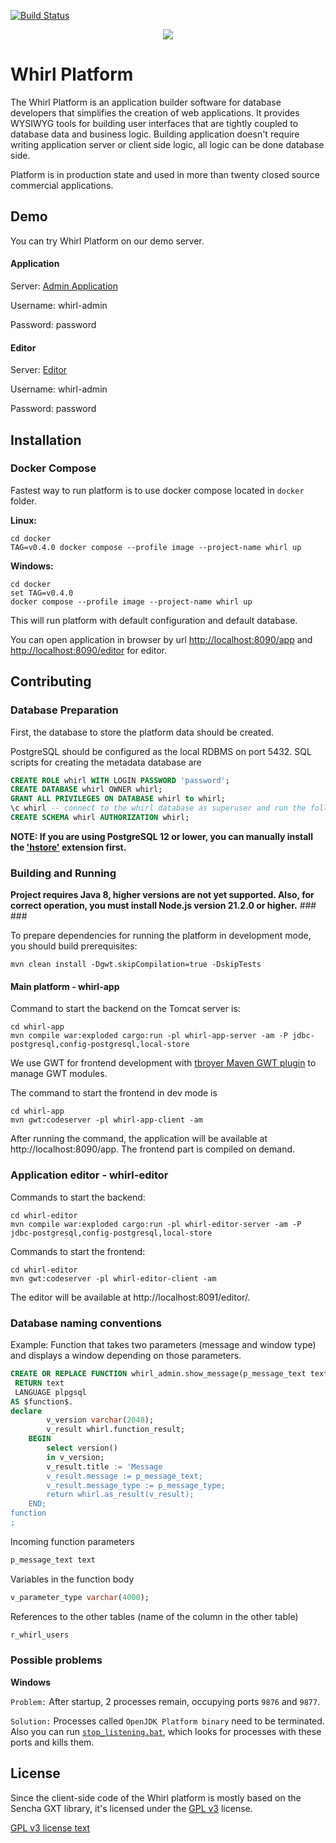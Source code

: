 [![Build Status](https://scrutinizer-ci.com/g/whirlplatform/whirl/badges/build.png?b=master)](https://scrutinizer-ci.com/g/whirlplatform/whirl/build-status/master)

<p style="text-align:center;">
  <img src="logo.png" /><br>
</p>

# Whirl Platform

The Whirl Platform is an application builder software for database developers that simplifies the creation of web applications.
It provides WYSIWYG tools for building user interfaces that are tightly coupled to database data and business logic. Building
application doesn't require writing application server or client side logic, all logic can be done database side.

Platform is in production state and used in more than twenty closed source commercial applications.

## Demo

You can try Whirl Platform on our demo server.

#### Application

Server: [Admin Application](http://demo.whirl-platform.ru/app?application=whirl-admin)

Username: whirl-admin

Password: password

#### Editor

Server: [Editor](http://demo.whirl-platform.ru/editor/)

Username: whirl-admin

Password: password


## Installation

### Docker Compose

Fastest way to run platform is to use docker compose located in `docker` folder.

**Linux:**
```shell
cd docker
TAG=v0.4.0 docker compose --profile image --project-name whirl up
```

**Windows:**
```shell
cd docker
set TAG=v0.4.0
docker compose --profile image --project-name whirl up
```

This will run platform with default configuration and default database.

You can open application in browser by url [http://localhost:8090/app](http://localhost:8080/app) 
and [http://localhost:8090/editor](http://localhost:8080/editor) for editor.


## Contributing

### Database Preparation

First, the database to store the platform data should be created.

PostgreSQL should be configured as the local RDBMS on port 5432. SQL scripts for creating the metadata database are

```sql
CREATE ROLE whirl WITH LOGIN PASSWORD 'password';
CREATE DATABASE whirl OWNER whirl;
GRANT ALL PRIVILEGES ON DATABASE whirl to whirl;
\c whirl -- connect to the whirl database as superuser and run the following commands
CREATE SCHEMA whirl AUTHORIZATION whirl;
```


**NOTE: If you are using PostgreSQL 12 or lower, you can manually install the ['hstore'](https://www.postgresql.org/docs/current/hstore.html) extension first.**


### Building and Running

**Project requires Java 8, higher versions are not yet supported.
Also, for correct operation, you must install Node.js version 21.2.0 or higher.** ### ###

To prepare dependencies for running the platform in development mode, you should build prerequisites:

```shell
mvn clean install -Dgwt.skipCompilation=true -DskipTests
```

#### Main platform - whirl-app

Command to start the backend on the Tomcat server is:

```shell
cd whirl-app
mvn compile war:exploded cargo:run -pl whirl-app-server -am -P jdbc-postgresql,config-postgresql,local-store
```

We use GWT for frontend development
with [tbroyer Maven GWT plugin](https://tbroyer.github.io/gwt-maven-plugin/index.html) to manage GWT modules.

The command to start the frontend in dev mode is

```shell
cd whirl-app
mvn gwt:codeserver -pl whirl-app-client -am
```

After running the command, the application will be available at http://localhost:8090/app. The frontend part is compiled
on demand.

### Application editor - whirl-editor

Commands to start the backend:

```shell
cd whirl-editor
mvn compile war:exploded cargo:run -pl whirl-editor-server -am -P jdbc-postgresql,config-postgresql,local-store
```

Commands to start the frontend:

```shell
cd whirl-editor
mvn gwt:codeserver -pl whirl-editor-client -am
```

The editor will be available at http://localhost:8091/editor/.

### Database naming conventions

Example: Function that takes two parameters (message and window type) and displays a window depending on those
parameters.

```sql 
CREATE OR REPLACE FUNCTION whirl_admin.show_message(p_message_text text, p_message_type text)
 RETURN text
 LANGUAGE plpgsql
AS $function$.
declare 
		v_version varchar(2048);
		v_result whirl.function_result;
	BEGIN
		select version()
		in v_version;
		v_result.title := 'Message
		v_result.message := p_message_text;
		v_result.message_type := p_message_type;
		return whirl.as_result(v_result);
	END;
function
;
```

Incoming function parameters

```sql
p_message_text text
```

Variables in the function body

```sql
v_parameter_type varchar(4000);
```

References to the other tables (name of the column in the other table)

```sql
r_whirl_users
```

### Possible problems
**Windows**

`Problem:`
After startup, 2 processes remain, occupying ports `9876` and `9877`.

`Solution:`
Processes called `OpenJDK Platform binary` need to be terminated. Also you can run [`stop_listening.bat`](stop_listening.bat), which looks for processes with these ports and kills them.

## License

Since the client-side code of the Whirl platform is mostly based on the Sencha GXT library, it's licensed under the [GPL v3](LICENSE)
license.

[GPL v3 license text](LICENSE)
